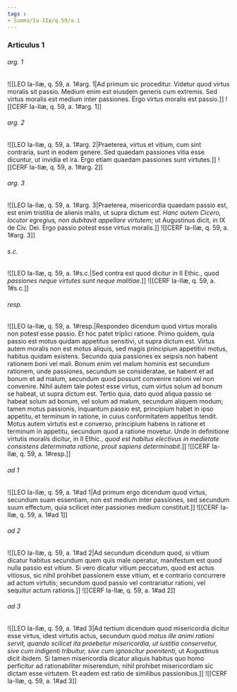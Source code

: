 ```yaml
---
tags : 
- Summa/Ia-IIæ/q.59/a.1
---
```


### Articulus 1

###### arg. 1
![[LEO Ia-IIæ, q. 59, a. 1#arg. 1|Ad primum sic proceditur. Videtur quod virtus moralis sit passio. Medium enim est eiusdem generis cum extremis. Sed virtus moralis est medium inter passiones. Ergo virtus moralis est passio.]]
![[CERF Ia-IIæ, q. 59, a. 1#arg. 1]]

###### arg. 2
![[LEO Ia-IIæ, q. 59, a. 1#arg. 2|Praeterea, virtus et vitium, cum sint contraria, sunt in eodem genere. Sed quaedam passiones vitia esse dicuntur, ut invidia et ira. Ergo etiam quaedam passiones sunt virtutes.]]
![[CERF Ia-IIæ, q. 59, a. 1#arg. 2]]

###### arg. 3
![[LEO Ia-IIæ, q. 59, a. 1#arg. 3|Praeterea, misericordia quaedam passio est, est enim tristitia de alienis malis, ut supra dictum est. *Hanc autem Cicero, locutor egregius, non dubitavit appellare virtutem*; ut Augustinus dicit, in IX de Civ. Dei. Ergo passio potest esse virtus moralis.]]
![[CERF Ia-IIæ, q. 59, a. 1#arg. 3]]

###### s.c.
![[LEO Ia-IIæ, q. 59, a. 1#s.c.|Sed contra est quod dicitur in II Ethic., quod *passiones neque virtutes sunt neque malitiae*.]]
![[CERF Ia-IIæ, q. 59, a. 1#s.c.]]

###### resp.
![[LEO Ia-IIæ, q. 59, a. 1#resp.|Respondeo dicendum quod virtus moralis non potest esse passio. Et hoc patet triplici ratione. Primo quidem, quia passio est motus quidam appetitus sensitivi, ut supra dictum est. Virtus autem moralis non est motus aliquis, sed magis principium appetitivi motus, habitus quidam existens. Secundo quia passiones ex seipsis non habent rationem boni vel mali. Bonum enim vel malum hominis est secundum rationem, unde passiones, secundum se consideratae, se habent et ad bonum et ad malum, secundum quod possunt convenire rationi vel non convenire. Nihil autem tale potest esse virtus, cum virtus solum ad bonum se habeat, ut supra dictum est. Tertio quia, dato quod aliqua passio se habeat solum ad bonum, vel solum ad malum, secundum aliquem modum; tamen motus passionis, inquantum passio est, principium habet in ipso appetitu, et terminum in ratione, in cuius conformitatem appetitus tendit. Motus autem virtutis est e converso, principium habens in ratione et terminum in appetitu, secundum quod a ratione movetur. Unde in definitione virtutis moralis dicitur, in II Ethic., *quod est habitus electivus in medietate consistens determinata ratione, prout sapiens determinabit*.]]
![[CERF Ia-IIæ, q. 59, a. 1#resp.]]

###### ad 1
![[LEO Ia-IIæ, q. 59, a. 1#ad 1|Ad primum ergo dicendum quod virtus, secundum suam essentiam, non est medium inter passiones, sed secundum suum effectum, quia scilicet inter passiones medium constituit.]]
![[CERF Ia-IIæ, q. 59, a. 1#ad 1]]

###### ad 2
![[LEO Ia-IIæ, q. 59, a. 1#ad 2|Ad secundum dicendum quod, si vitium dicatur habitus secundum quem quis male operatur, manifestum est quod nulla passio est vitium. Si vero dicatur vitium peccatum, quod est actus vitiosus, sic nihil prohibet passionem esse vitium, et e contrario concurrere ad actum virtutis; secundum quod passio vel contrariatur rationi, vel sequitur actum rationis.]]
![[CERF Ia-IIæ, q. 59, a. 1#ad 2]]

###### ad 3
![[LEO Ia-IIæ, q. 59, a. 1#ad 3|Ad tertium dicendum quod misericordia dicitur esse virtus, idest virtutis actus, secundum quod *motus ille animi rationi servit, quando scilicet ita praebetur misericordia, ut iustitia conservetur, sive cum indigenti tribuitur, sive cum ignoscitur poenitenti*, ut Augustinus dicit ibidem. Si tamen misericordia dicatur aliquis habitus quo homo perficitur ad rationabiliter miserendum, nihil prohibet misericordiam sic dictam esse virtutem. Et eadem est ratio de similibus passionibus.]]
![[CERF Ia-IIæ, q. 59, a. 1#ad 3]]

